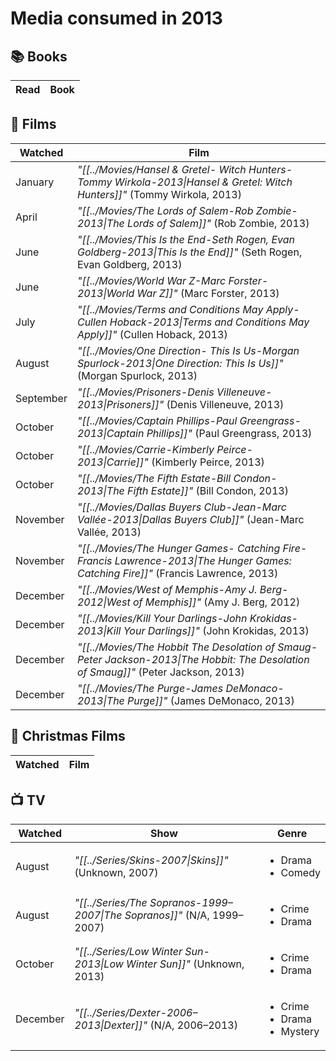 # Media consumed in 2013

## 📚 Books
| Read | Book |
| ---- | ---- |


## 🍿 Films
| Watched   | Film                                                                                                                               |
| --------- | ---------------------------------------------------------------------------------------------------------------------------------- |
| January   | _"[[../Movies/Hansel & Gretel- Witch Hunters-Tommy Wirkola-2013\|Hansel & Gretel: Witch Hunters]]"_ (Tommy Wirkola, 2013)          |
| April     | _"[[../Movies/The Lords of Salem-Rob Zombie-2013\|The Lords of Salem]]"_ (Rob Zombie, 2013)                                        |
| June      | _"[[../Movies/This Is the End-Seth Rogen, Evan Goldberg-2013\|This Is the End]]"_ (Seth Rogen, Evan Goldberg, 2013)                |
| June      | _"[[../Movies/World War Z-Marc Forster-2013\|World War Z]]"_ (Marc Forster, 2013)                                                  |
| July      | _"[[../Movies/Terms and Conditions May Apply-Cullen Hoback-2013\|Terms and Conditions May Apply]]"_ (Cullen Hoback, 2013)          |
| August    | _"[[../Movies/One Direction- This Is Us-Morgan Spurlock-2013\|One Direction: This Is Us]]"_ (Morgan Spurlock, 2013)                |
| September | _"[[../Movies/Prisoners-Denis Villeneuve-2013\|Prisoners]]"_ (Denis Villeneuve, 2013)                                              |
| October   | _"[[../Movies/Captain Phillips-Paul Greengrass-2013\|Captain Phillips]]"_ (Paul Greengrass, 2013)                                  |
| October   | _"[[../Movies/Carrie-Kimberly Peirce-2013\|Carrie]]"_ (Kimberly Peirce, 2013)                                                      |
| October   | _"[[../Movies/The Fifth Estate-Bill Condon-2013\|The Fifth Estate]]"_ (Bill Condon, 2013)                                          |
| November  | _"[[../Movies/Dallas Buyers Club-Jean-Marc Vallée-2013\|Dallas Buyers Club]]"_ (Jean-Marc Vallée, 2013)                            |
| November  | _"[[../Movies/The Hunger Games- Catching Fire-Francis Lawrence-2013\|The Hunger Games: Catching Fire]]"_ (Francis Lawrence, 2013)  |
| December  | _"[[../Movies/West of Memphis-Amy J. Berg-2012\|West of Memphis]]"_ (Amy J. Berg, 2012)                                            |
| December  | _"[[../Movies/Kill Your Darlings-John Krokidas-2013\|Kill Your Darlings]]"_ (John Krokidas, 2013)                                  |
| December  | _"[[../Movies/The Hobbit The Desolation of Smaug-Peter Jackson-2013\|The Hobbit: The Desolation of Smaug]]"_ (Peter Jackson, 2013) |
| December  | _"[[../Movies/The Purge-James DeMonaco-2013\|The Purge]]"_ (James DeMonaco, 2013)                                                  |


## 🎄 Christmas Films
| Watched | Film |
| ------- | ---- |


## 📺 TV
| Watched  | Show                                                                    | Genre                                                 |
| -------- | ----------------------------------------------------------------------- | ----------------------------------------------------- |
| August   | _"[[../Series/Skins-2007\|Skins]]"_ (Unknown, 2007)                     | <ul><li>Drama</li><li>Comedy</li></ul>                |
| August   | _"[[../Series/The Sopranos-1999–2007\|The Sopranos]]"_ (N/A, 1999–2007) | <ul><li>Crime</li><li>Drama</li></ul>                 |
| October  | _"[[../Series/Low Winter Sun-2013\|Low Winter Sun]]"_ (Unknown, 2013)   | <ul><li>Crime</li><li>Drama</li></ul>                 |
| December | _"[[../Series/Dexter-2006–2013\|Dexter]]"_ (N/A, 2006–2013)             | <ul><li>Crime</li><li>Drama</li><li>Mystery</li></ul> |
